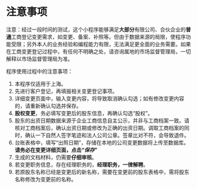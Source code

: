 # 注意事项
注意：经过一段时间的测试，这个小程序能够满足**大部分**有限公司、合伙企业的**普通**工商登记变更需求，如变更、备案、补照等。但由于数据来源的局限，使程序功能受限；另外本人的业务经验和编程能力有限，无法满足更全面的业务需要。如果在工商变更登记过程中，有任何不明确之处，请咨询属地的市场监督管理局，一切解释以市场监督管理局为准。

程序使用过程中的注意事项：
1. 本程序仅适用于上海。
2. 先进行客户登记，再填报相关变更登记事项。
3. 详细变更页面中，输入变更内容，将导致取消确认勾选；如有修改变更内容的，请重新确认勾选并保存。
4. **股权变更**，务必填写变更后的股东信息，再确认勾选“股权”。
4. 股东的出资日期数据来源于企业工商信息自主公示，并非与工商档案一致。请核对工商档案后，确认出资日期或修改为正确的出资日期。调取工商档案的同时，确认一下自然人签字笔迹和法人公司公章。签章比对不符，会导致退件。
5. 台账表格中，填写“出照日期”，存储在本地的公司变更数据将上传至数据库。**请务必在变更详细页面，点击“*保存*”**
6. 生成的文档材料，仍需要**仔细审核**。
7. 若变更职务信息，存在经理职务的，**经理职务，一律解聘**。
8. 若原股东名称已经是变更后的新名称，需要在变更前的股东表格中，需将股东名称修改为变更前的名称。
